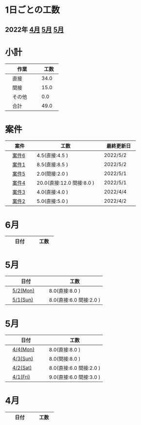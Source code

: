 # 1日ごとの工数

## 2022年 [4月](#4月) [5月](#5月) [5月](#5月)

# 小計

| 　作業　 | 　工数　 |
| ------------- | ------------- |
| 　直接　  | 　34.0  |
| 　間接　  | 　15.0  |
| 　その他　  | 　0.0  |
| 　合計  | 　49.0  |

  # 案件
| 　案件　 | 　工数　 |　最終更新日　 |
| ------------- | ------------- | ------------- |
| 　[案件6](project/案件6.md)  | 　4.5(直接:4.5 )  | 　2022/5/2　  |
| 　[案件1](project/案件1.md)  | 　8.5(直接:8.5 )  | 　2022/5/2　  |
| 　[案件5](project/案件5.md)  | 　2.0(間接:2.0 )  | 　2022/5/1　  |
| 　[案件4](project/案件4.md)  | 　20.0(直接:12.0 間接:8.0 )  | 　2022/5/1　  |
| 　[案件3](project/案件3.md)  | 　4.0(直接:4.0 )  | 　2022/4/4　  |
| 　[案件2](project/案件2.md)  | 　5.0(直接:5.0 )  | 　2022/4/2　  |

# <span id='6月'>6月</span>
| 　日付　 | 　工数　 |
| ------------- | ------------- |

# <span id='5月'>5月</span>
| 　日付　 | 　工数　 |
| ------------- | ------------- |
| 　[5/2(Mon)](input/2022_5_2.md)　  | 　8.0(直接:8.0 )  |
| 　[5/1(Sun)](input/2022_5_1.md)　  | 　8.0(直接:6.0 間接:2.0 )  |

# <span id='5月'>5月</span>
| 　日付　 | 　工数　 |
| ------------- | ------------- |
| 　[4/4(Mon)](input/2022_4_4.md)　  | 　8.0(直接:8.0 )  |
| 　[4/3(Sun)](input/2022_4_3.md)　  | 　8.0(間接:8.0 )  |
| 　[4/2(Sat)](input/2022_4_2.md)　  | 　8.0(直接:6.0 間接:2.0 )  |
| 　[4/1(Fri)](input/2022_4_1.md)　  | 　9.0(直接:6.0 間接:3.0 )  |

# <span id='4月'>4月</span>
| 　日付　 | 　工数　 |
| ------------- | ------------- |